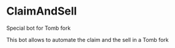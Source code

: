 # ClaimAndSell
Special bot for Tomb fork

This bot allows to automate the claim and the sell in a Tomb fork <br/>
